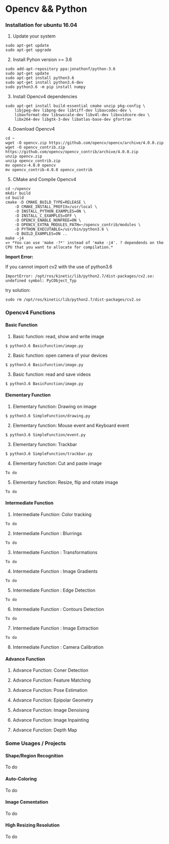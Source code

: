 # Opencv && Python

### Installation for ubuntu 16.04
1. Update your system
```
sudo apt-get update
sudo apt-get upgrade
```
2. Install Pyhon version >= 3.6
```
sudo add-apt-repository ppa:jonathonf/python-3.6
sudo apt-get update
sudo apt-get install python3.6
sudo apt-get install python3.6-dev
sudo python3.6 -m pip install numpy
```
3. Install Opencv4 dependencies
```
sudo apt-get install build-essential cmake unzip pkg-config \
	libjpeg-dev libpng-dev libtiff-dev libavcodec-dev \
	libavformat-dev libswscale-dev libv4l-dev libxvidcore-dev \
	libx264-dev libgtk-3-dev libatlas-base-dev gfortran
```
4. Download Opencv4
```
cd ~
wget -O opencv.zip https://github.com/opencv/opencv/archive/4.0.0.zip
wget -O opencv_contrib.zip https://github.com/opencv/opencv_contrib/archive/4.0.0.zip
unzip opencv.zip
unzip opencv_contrib.zip
mv opencv-4.0.0 opencv
mv opencv_contrib-4.0.0 opencv_contrib
```
5. CMake and Compile Opencv4
```
cd ~/opencv
mkdir build
cd build
cmake -D CMAKE_BUILD_TYPE=RELEASE \
	-D CMAKE_INSTALL_PREFIX=/usr/local \
	-D INSTALL_PYTHON_EXAMPLES=ON \
	-D INSTALL_C_EXAMPLES=OFF \
	-D OPENCV_ENABLE_NONFREE=ON \
	-D OPENCV_EXTRA_MODULES_PATH=~/opencv_contrib/modules \
	-D PYTHON_EXECUTABLE=/usr/bin/python3.6 \
	-D BUILD_EXAMPLES=ON ..
make -j4
=> *You can use 'make -?*' instead of 'make -j4'. ? dependends on the CPU that you want to allocate for compilation.*
```

**Import Error:**

If you cannot import cv2 with the use of python3.6

`ImportError: /opt/ros/kinetic/lib/python2.7/dist-packages/cv2.so: undefined symbol: PyCObject_Typ`

try solution:

`sudo rm /opt/ros/kinetic/lib/python2.7/dist-packages/cv2.so`

### Opencv4 Functions
#### Basic Function
1. Basic function: read, show and write image

`$ python3.6 BasicFunction/image.py`

2. Basic function: open camera of your devices

`$ python3.6 BasicFunction/image.py`

3. Basic function: read and save videos

`$ python3.6 BasicFunction/image.py`
#### Elementary Function
1. Elementary function: Drawing on image

`$ python3.6 SimpleFunction/drawing.py`

2. Elementary function: Mouse event and Keyboard event

`$ python3.6 SimpleFunction/event.py`

3. Elementary function: Trackbar

`$ python3.6 SimpleFunction/trackbar.py`

4. Elementary function: Cut and paste image

`To do`

5. Elementary function: Resize, flip and rotate image

`To do`

#### Intermediate Function
1. Intermediate Function: Color tracking

`To do`

2. Intermediate Function : Blurrings

`To do`

3. Intermediate Function : Transformations

`To do`

4. Intermediate Function : Image Gradients

`To do`

5. Intermediate Function : Edge Detection

`To do`

6. Intermediate Function : Contours Detection

`To do`

7. Intermediate Function : Image Extraction

`To do`

8. Intermediate Function : Camera Calibration 

#### Advance Function
1. Advance Function: Coner Detection

2. Advance Function: Feature Matching

3. Advance Function: Pose Estimation

4. Advance Function: Epipolar Geometry

5. Advance Function: Image Denoising

6. Advance Function: Image Inpainting

5. Advance Function: Depth Map <Stereo Images>
	
### Some Usages / Projects
#### Shape/Region Recognition
To do
#### Auto-Coloring
To do
#### Image Cementation
To do
#### High Resizing Resolution
To do
